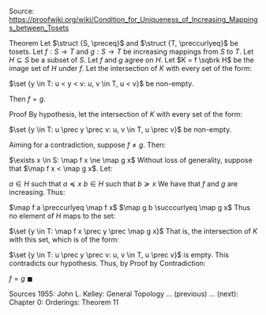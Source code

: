 # 

Source: https://proofwiki.org/wiki/Condition_for_Uniqueness_of_Increasing_Mappings_between_Tosets

Theorem
Let $\struct {S, \preceq}$ and $\struct {T, \preccurlyeq}$ be tosets.
Let $f: S \to T$ and $g: S \to T$ be increasing mappings from $S$ to $T$.
Let $H \subseteq S$ be a subset of $S$.
Let $f$ and $g$ agree on $H$.
Let $K = f \sqbrk H$ be the image set of $H$ under $f$.
Let the intersection of $K$ with every set of the form:

$\set {y \in T: u < y < v: u, v \in T, u < v}$
be non-empty.

Then $f = g$.


Proof
By hypothesis, let the intersection of $K$ with every set of the form:

$\set {y \in T: u \prec y \prec v: u, v \in T, u \prec v}$
be non-empty.

Aiming for a contradiction, suppose $f \ne g$.
Then:

$\exists x \in S: \map f x \ne \map g x$
Without loss of generality, suppose that $\map f x < \map g x$.
Let:

$a \in H$ such that $a \preceq x$
$b \in H$ such that $b \succeq x$
We have that $f$ and $g$ are increasing.
Thus:

$\map f a \preccurlyeq \map f x$
$\map g b \succcurlyeq \map g x$
Thus no element of $H$ maps to the set:

$\set {y \in T: \map f x \prec y \prec \map g x}$
That is, the intersection of $K$ with this set, which is of the form:

$\set {y \in T: u \prec y \prec v: u, v \in T, u \prec v}$
is empty.
This contradicts our hypothesis.
Thus, by Proof by Contradiction:

$f = g$
$\blacksquare$


Sources
1955: John L. Kelley: General Topology ... (previous) ... (next): Chapter $0$: Orderings: Theorem $11$




